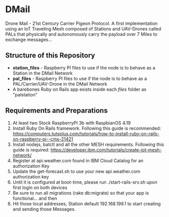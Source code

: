 # DMail
Drone Mail - 21st Century Carrier Pigeon Protocol. A first implementation using an IoT Traveling Mesh composed of Stations and UAV-Drones called PALs that physically and autonomously carry the payload over 7 Miles to exchange messages...

## Structure of this Repository
* __station_files__ - Raspberry PI files to use if the node is to behave as a Station in the DMail Network 
* __pal_files__ - Raspberry PI files to use if the node is to behave as a PAL/Carrier/UAV-Drone in the DMail Network
* A barebones Ruby on Rails app exists inside each _files_ folder as "palstation" 

## Requirements and Preparations
1. At least two Stock RaspberryPI 3b with RaspbianOS 4.19
1. Install Ruby On Rails framework.  Following this guide is recommended: https://computers.tutsplus.com/tutorials/how-to-install-ruby-on-rails-on-raspberry-pi--cms-21421
1. Install nodejs, batctl and all the other MESH requirements. Following this guide is required: https://developer.ibm.com/tutorials/create-iot-mesh-network/
1. Register at api.weather.com found in IBM Cloud Catalog for an authorization Key
1. Update the get-forecast.sh to use your new api.weather.com authorization key
1. Until it is configured at boot-time, please run ./start-rails-srv.sh upon first login on both devices
1. Be sure to run all migrations (rake db:migrate) so that your app is functional... and then 
1. Hit those local addresses, Station default 192.168.199.1 to start creating and sending those Messages.

